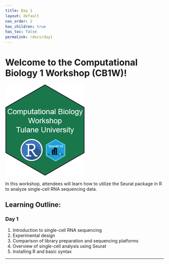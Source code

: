 ```yaml
---
title: Day 1
layout: default
nav_order: 2
has_children: true
has_toc: false
permalink: /docs/day1
---
```


# Welcome to the Computational Biology 1 Workshop (CB1W)!

![image](../../assets/images/logo.png)


In this workshop, attendees will learn how to utilize the Seurat package in R to analyze single-cell RNA sequencing data.

## Learning Outline:
### Day 1
1. Introduction to single-cell RNA sequencing
2. Experimental design
3. Comparison of library preparation and sequencing platforms
4. Overview of single-cell analysis using Seurat
5. Installing R and basic syntax

----

[Just the Docs]: https://just-the-docs.github.io/just-the-docs/
[GitHub Pages]: https://docs.github.com/en/pages
[README]: https://github.com/just-the-docs/just-the-docs-template/blob/main/README.md
[Jekyll]: https://jekyllrb.com
[GitHub Pages / Actions workflow]: https://github.blog/changelog/2022-07-27-github-pages-custom-github-actions-workflows-beta/
[use this template]: https://github.com/just-the-docs/just-the-docs-template/generate
